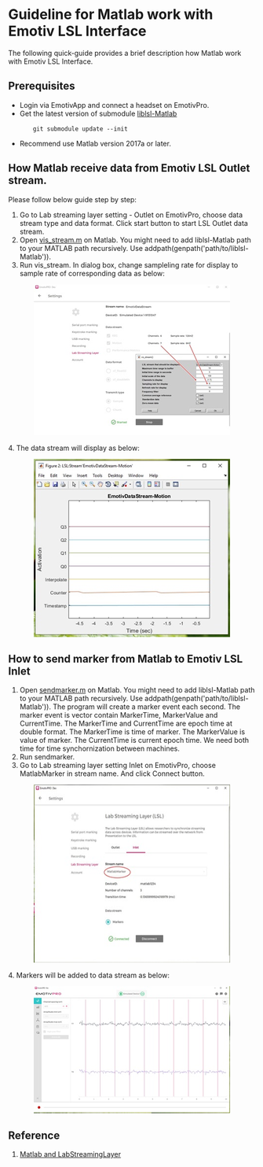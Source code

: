 # Guideline for Matlab work with Emotiv LSL Interface

The  following quick-guide provides a brief description how Matlab work with Emotiv LSL Interface.

## Prerequisites
* Login via EmotivApp and connect a headset on EmotivPro.
* Get the latest version of submodule [liblsl-Matlab](https://github.com/labstreaminglayer/liblsl-Matlab.git) 
```
       git submodule update --init
```
* Recommend use Matlab version 2017a or later.


## How Matlab receive data from Emotiv LSL Outlet stream.
Please follow below guide step by step:

1. Go to Lab streaming layer setting - Outlet on EmotivPro, choose data stream type and data format.
Click start button to start LSL Outlet data stream.
2. Open [vis_stream.m](./vis_stream.m) on Matlab. You might need to add liblsl-Matlab path to your MATLAB path recursively. Use addpath(genpath('path/to/liblsl-Matlab')).
3. Run vis_stream. In dialog box, change sampleling rate for display to sample rate of corresponding data as below:
<p align="center">
  <img width="400" height="307" src="https://github.com/Emotiv/labstreaminglayer/blob/emotiv-lsl/docs/images/matlab-configure-eegOutlet_400x307.jpg">
</p>
4. The data stream will display as below:
<p align="center">
  <img width="400" height="362" src="https://github.com/Emotiv/labstreaminglayer/blob/emotiv-lsl/docs/images/matlab-display-eegOutlet_400x362.jpg">
</p>


## How to send marker from Matlab to Emotiv LSL Inlet
1. Open [sendmarker.m](./sendmarker.m) on Matlab. You might need to add liblsl-Matlab path to your MATLAB path recursively. Use addpath(genpath('path/to/liblsl-Matlab')).
The program will create a marker event each second. The marker event is vector contain MarkerTime, MarkerValue and CurrentTime. The MarkerTime and CurrentTime are epoch time at double format.
The MarkerTime is time of marker. The MarkerValue is value of marker. The CurrentTime is current epoch time. We need both time for time synchornization between machines.
2. Run sendmarker.
3. Go to Lab streaming layer setting Inlet on EmotivPro, choose MatlabMarker in stream name. And click Connect button.
<p align="center">
  <img width="400" height="362" src="https://github.com/Emotiv/labstreaminglayer/blob/emotiv-lsl/docs/images/matlab-marker-Inlet_400x317.jpg">
</p>
4. Markers will be added to data stream as below:
<p align="center">
  <img width="400" height="258" src="https://github.com/Emotiv/labstreaminglayer/blob/emotiv-lsl/docs/images/matlab-markerResult-Inlet_400x258.jpg">
</p>

## Reference
1. [Matlab and LabStreamingLayer](https://github.com/labstreaminglayer/liblsl-Matlab/)

